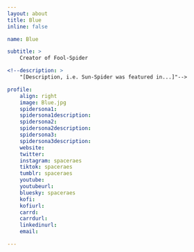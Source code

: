 ```yaml
---
layout: about
title: Blue
inline: false

name: Blue

subtitle: >
    Creator of Fool-Spider

<!--description: >
    "[Description, i.e. Sun-Spider was featured in...]"-->

profile: 
    align: right
    image: Blue.jpg
    spidersona1:
    spidersona1description:
    spidersona2:
    spidersona2description:
    spidersona3:
    spidersona3description:
    website:
    twitter:
    instagram: spaceraes
    tiktok: spaceraes
    tumblr: spaceraes
    youtube:
    youtubeurl:
    bluesky: spaceraes
    kofi:
    kofiurl:
    carrd:
    carrdurl:
    linkedinurl:
    email:

---
```


<!-- longer bio here -->
